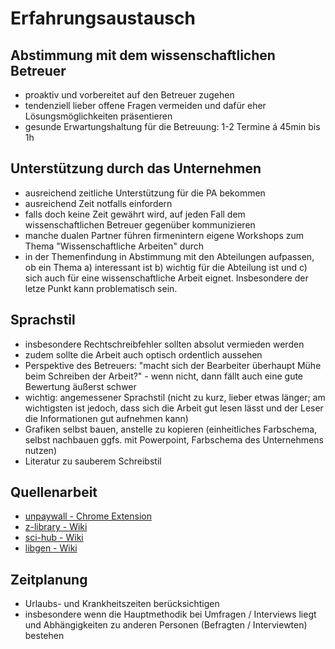 # Erfahrungsaustausch

## Abstimmung mit dem wissenschaftlichen Betreuer
- proaktiv und vorbereitet auf den Betreuer zugehen
- tendenziell lieber offene Fragen vermeiden und dafür eher Lösungsmöglichkeiten präsentieren
- gesunde Erwartungshaltung für die Betreuung: 1-2 Termine á 45min bis 1h


## Unterstützung durch das Unternehmen
- ausreichend zeitliche Unterstützung für die PA bekommen
- ausreichend Zeit notfalls einfordern
- falls doch keine Zeit gewährt wird, auf jeden Fall dem wissenschaftlichen Betreuer gegenüber kommunizieren
- manche dualen Partner führen firmenintern eigene Workshops zum Thema "Wissenschaftliche Arbeiten" durch
- in der Themenfindung in Abstimmung mit den Abteilungen aufpassen, ob ein Thema a) interessant ist b) wichtig für die Abteilung ist und c) sich auch für eine wissenschaftliche Arbeit eignet. Insbesondere der letze Punkt kann problematisch sein.

## Sprachstil
- insbesondere Rechtschreibfehler sollten absolut vermieden werden
- zudem sollte die Arbeit auch optisch ordentlich aussehen
- Perspektive des Betreuers: "macht sich der Bearbeiter überhaupt Mühe beim Schreiben der Arbeit?" - wenn nicht, dann fällt auch eine gute Bewertung äußerst schwer
- wichtig: angemessener Sprachstil (nicht zu kurz, lieber etwas länger; am wichtigsten ist jedoch, dass sich die Arbeit gut lesen lässt und der Leser die Informationen gut aufnehmen kann)
- Grafiken selbst bauen, anstelle zu kopieren (einheitliches Farbschema, selbst nachbauen ggfs. mit Powerpoint, Farbschema des Unternehmens nutzen)
- Literatur zu sauberem Schreibstil


## Quellenarbeit
- [unpaywall - Chrome Extension](https://chrome.google.com/webstore/detail/unpaywall/iplffkdpngmdjhlpjmppncnlhomiipha)
- [z-library - Wiki](https://en.wikipedia.org/wiki/Z-Library)
- [sci-hub - Wiki](https://de.wikipedia.org/wiki/Sci-Hub)
- [libgen - Wiki](https://de.wikipedia.org/wiki/Library_Genesis)

## Zeitplanung
- Urlaubs- und Krankheitszeiten berücksichtigen
- insbesondere wenn die Hauptmethodik bei Umfragen / Interviews liegt und Abhängigkeiten zu anderen Personen (Befragten / Interviewten) bestehen 
